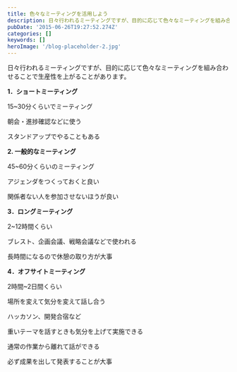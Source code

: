 ```yaml
---
title: 色々なミーティングを活用しよう
description: 日々行われるミーティングですが、目的に応じて色々なミーティングを組み合わせることで生産性を上がることがあります。
pubDate: '2015-06-26T19:27:52.274Z'
categories: []
keywords: []
heroImage: '/blog-placeholder-2.jpg'
---
```


日々行われるミーティングですが、目的に応じて色々なミーティングを組み合わせることで生産性を上がることがあります。

**1．ショートミーティング**

15~30分くらいでミーティング

朝会・進捗確認などに使う

スタンドアップでやることもある

**2\. 一般的なミーティング**

45~60分くらいのミーティング

アジェンダをつくっておくと良い

関係者ない人を参加させないほうが良い

**3．ロングミーティング**

2~12時間くらい

ブレスト、企画会議、戦略会議などで使われる

長時間になるので休憩の取り方が大事

**4．オフサイトミーティング**

2時間~2日間くらい

場所を変えて気分を変えて話し合う

ハッカソン、開発合宿など

重いテーマを話すときも気分を上げて実施できる

通常の作業から離れて話ができる

必ず成果を出して発表することが大事